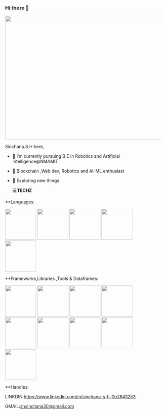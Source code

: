 ### Hi there 👋



 <img src="https://user-images.githubusercontent.com/116704673/220570954-ef18a5a9-2f0e-4c14-96bb-c3eaf3a45cf8.jpg" width="800" height="400">

Sinchana.S.H here,
- 🔭 I’m currently pursuing B.E in Robotics and Artificial Intelligence@NMAMIT
- 🌱 Blockchain ,Web dev, Robotics and AI-ML enthusiast
- 👯 Exploring new things 
       
  💻**TECHZ**
   

**Languages:



 <img src="https://user-images.githubusercontent.com/116704673/220575989-f83bbca6-56ab-448c-9677-dbb3682ae5e2.png" width="100" height="100"> <img src="https://user-images.githubusercontent.com/116704673/220576101-71db229e-1780-4bbd-8753-2ce20933b99c.png" width="100" height="100">   <img src="https://user-images.githubusercontent.com/116704673/220576235-02fe15ed-14f3-413f-a15a-124fb4258d85.png" width="100" height="100">  <img src="https://user-images.githubusercontent.com/116704673/220576369-04b84142-a8cb-4ead-acd9-abc34fe9aaeb.png" width="100" height="100">   <img src="https://user-images.githubusercontent.com/116704673/220582364-1910677c-8405-41ee-b709-86c07f5647dd.png" width="100" height="100">


**Frameworks,Libraries ,Tools & Dataframes:


<img src="https://user-images.githubusercontent.com/116704673/220576972-e17651f5-5528-4e93-85ac-beae9e7537a8.png" width="100" height="100"> <img src="https://user-images.githubusercontent.com/116704673/220580790-b88d1e6e-4876-42ed-851c-819911e38401.png" width="100" height="100">  <img src="https://user-images.githubusercontent.com/116704673/220581021-57b2b9d4-18f5-4c83-93bc-24433bb9a086.png" width="100" height="100">  <img src="https://user-images.githubusercontent.com/116704673/220581396-922377c4-2d1a-46d1-9be4-c881e35fcd1d.png" width="100" height="100">  <img src="https://user-images.githubusercontent.com/116704673/220581685-5543c840-943c-44dd-a880-be1a6801697f.png" width="100" height="100">  <img src="https://user-images.githubusercontent.com/116704673/220582029-c7b15a47-20a6-403a-a22a-79e3af490743.png" width="100" height="100">  <img src="https://user-images.githubusercontent.com/116704673/220583098-d39a2272-3b89-4b65-a064-b264ea7ad223.png" width="100" height="100">  <img src="https://user-images.githubusercontent.com/116704673/220585105-4d965939-986f-46cb-b5ab-4073c97d3300.png" width="100" height="100">   <img src="https://user-images.githubusercontent.com/116704673/220587811-bd240ddd-d967-4288-a671-8798e0c6e562.png" width="100" height="100"> 




**Handles:


LINKDIN:https://www.linkedin.com/in/sinchana-s-h-0b2843253 

GMAIL:shsinchana30@gmail.com



 
 




       

